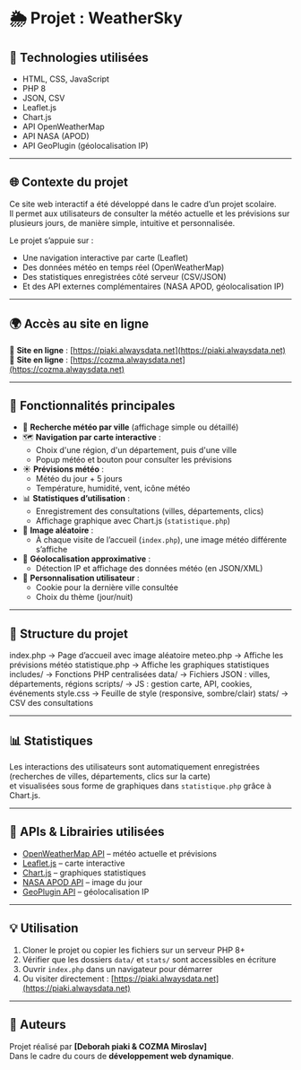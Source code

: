 # 🌦️ Projet : WeatherSky

## 🚀 Technologies utilisées

- HTML, CSS, JavaScript  
- PHP 8  
- JSON, CSV  
- Leaflet.js  
- Chart.js  
- API OpenWeatherMap  
- API NASA (APOD)  
- API GeoPlugin (géolocalisation IP)

---

## 🌐 Contexte du projet

Ce site web interactif a été développé dans le cadre d’un projet scolaire.  
Il permet aux utilisateurs de consulter la météo actuelle et les prévisions sur plusieurs jours, de manière simple, intuitive et personnalisée.

Le projet s’appuie sur :
- Une navigation interactive par carte (Leaflet)
- Des données météo en temps réel (OpenWeatherMap)
- Des statistiques enregistrées côté serveur (CSV/JSON)
- Et des API externes complémentaires (NASA APOD, géolocalisation IP)

---

## 🌍 Accès au site en ligne

🔗 **Site en ligne** : [https://piaki.alwaysdata.net](https://piaki.alwaysdata.net)
🔗 **Site en ligne** : [https://cozma.alwaysdata.net](https://cozma.alwaysdata.net)

---

## 🧠 Fonctionnalités principales

- 🔎 **Recherche météo par ville** (affichage simple ou détaillé)
- 🗺️ **Navigation par carte interactive** :
  - Choix d'une région, d'un département, puis d'une ville
  - Popup météo et bouton pour consulter les prévisions
- ☀️ **Prévisions météo** :
  - Météo du jour + 5 jours
  - Température, humidité, vent, icône météo
- 📊 **Statistiques d’utilisation** :
  - Enregistrement des consultations (villes, départements, clics)
  - Affichage graphique avec Chart.js (`statistique.php`)
- 📸 **Image aléatoire** :
  - À chaque visite de l’accueil (`index.php`), une image météo différente s’affiche
- 🧭 **Géolocalisation approximative** :
  - Détection IP et affichage des données météo (en JSON/XML)
- 🍪 **Personnalisation utilisateur** :
  - Cookie pour la dernière ville consultée
  - Choix du thème (jour/nuit)

---

## 📁 Structure du projet

index.php             → Page d’accueil avec image aléatoire
meteo.php             → Affiche les prévisions météo
statistique.php       → Affiche les graphiques statistiques
includes/             → Fonctions PHP centralisées
data/                 → Fichiers JSON : villes, départements, régions
scripts/              → JS : gestion carte, API, cookies, événements
style.css             → Feuille de style (responsive, sombre/clair)
stats/                → CSV des consultations

---

## 📊 Statistiques

Les interactions des utilisateurs sont automatiquement enregistrées (recherches de villes, départements, clics sur la carte)  
et visualisées sous forme de graphiques dans `statistique.php` grâce à Chart.js.

---

## 🔌 APIs & Librairies utilisées

- [OpenWeatherMap API](https://openweathermap.org/) – météo actuelle et prévisions
- [Leaflet.js](https://leafletjs.com/) – carte interactive
- [Chart.js](https://www.chartjs.org/) – graphiques statistiques
- [NASA APOD API](https://api.nasa.gov/) – image du jour
- [GeoPlugin API](https://www.geoplugin.com/) – géolocalisation IP

---

## 💡 Utilisation

1. Cloner le projet ou copier les fichiers sur un serveur PHP 8+
2. Vérifier que les dossiers `data/` et `stats/` sont accessibles en écriture
3. Ouvrir `index.php` dans un navigateur pour démarrer  
4. Ou visiter directement : [https://piaki.alwaysdata.net](https://piaki.alwaysdata.net)

---

## 👥 Auteurs

Projet réalisé par **[Deborah piaki & COZMA Miroslav]**  
Dans le cadre du cours de **développement web dynamique**.

